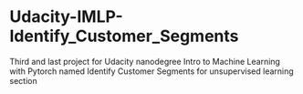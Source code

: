 # Udacity-IMLP-Identify_Customer_Segments
Third and last project for Udacity nanodegree Intro to Machine Learning with Pytorch named Identify Customer Segments for unsupervised learning section

